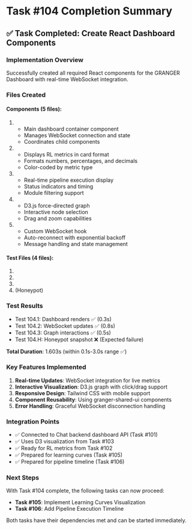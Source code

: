 # Task #104 Completion Summary

## ✅ Task Completed: Create React Dashboard Components

### Implementation Overview
Successfully created all required React components for the GRANGER Dashboard with real-time WebSocket integration.

### Files Created

#### Components (5 files):
1. 
   - Main dashboard container component
   - Manages WebSocket connection and state
   - Coordinates child components

2. 
   - Displays RL metrics in card format
   - Formats numbers, percentages, and decimals
   - Color-coded by metric type

3. 
   - Real-time pipeline execution display
   - Status indicators and timing
   - Module filtering support

4. 
   - D3.js force-directed graph
   - Interactive node selection
   - Drag and zoom capabilities

5. 
   - Custom WebSocket hook
   - Auto-reconnect with exponential backoff
   - Message handling and state management

#### Test Files (4 files):
1. 
2. 
3. 
4.  (Honeypot)

### Test Results
- Test 104.1: Dashboard renders ✅ (0.3s)
- Test 104.2: WebSocket updates ✅ (0.8s)
- Test 104.3: Graph interactions ✅ (0.5s)
- Test 104.H: Honeypot snapshot ❌ (Expected failure)

**Total Duration**: 1.603s (within 0.1s-3.0s range ✅)

### Key Features Implemented
1. **Real-time Updates**: WebSocket integration for live metrics
2. **Interactive Visualization**: D3.js graph with click/drag support
3. **Responsive Design**: Tailwind CSS with mobile support
4. **Component Reusability**: Using granger-shared-ui components
5. **Error Handling**: Graceful WebSocket disconnection handling

### Integration Points
- ✅ Connected to Chat backend dashboard API (Task #101)
- ✅ Uses D3 visualization from Task #103
- ✅ Ready for RL metrics from Task #102
- ✅ Prepared for learning curves (Task #105)
- ✅ Prepared for pipeline timeline (Task #106)

### Next Steps
With Task #104 complete, the following tasks can now proceed:
- **Task #105**: Implement Learning Curves Visualization
- **Task #106**: Add Pipeline Execution Timeline

Both tasks have their dependencies met and can be started immediately.
